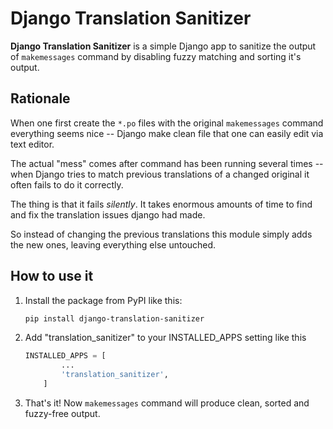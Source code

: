 Django Translation Sanitizer
============================

**Django Translation Sanitizer** is a simple Django app to sanitize the output of `makemessages`
 command by disabling fuzzy matching and sorting it's output.

Rationale
---------
When one first create the `*.po` files with the original `makemessages` command everything seems
nice -- Django make clean file that one can easily edit via text editor. 

The actual "mess" comes after command has been running several times -- 
when Django tries to match previous translations of a changed original it often fails to do it correctly. 
 
The thing is that it fails *silently*. It takes enormous amounts of time to find and 
fix the translation issues django had made.

So instead of changing the previous translations this module simply adds the new ones, 
leaving everything else untouched.


How to use it
-------------

1. Install the package from PyPI like this:
    ```bash
    pip install django-translation-sanitizer
    ```

2. Add "translation_sanitizer" to your INSTALLED_APPS setting like this
    ```python
    INSTALLED_APPS = [
            ...
            'translation_sanitizer',
        ]
    ```
3. That's it! Now `makemessages` command will produce clean, sorted and fuzzy-free output.
